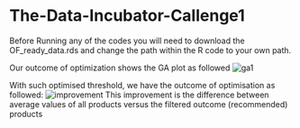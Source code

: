 # The-Data-Incubator-Callenge1
Before Running any of the codes you will need to download the OF_ready_data.rds and change the path within the R code to your own path.

Our outcome of optimization shows the GA plot as followed
![ga1](https://user-images.githubusercontent.com/29774493/32146621-08c2c4ac-bcd2-11e7-8fc2-f0443fffc026.jpg)

With such optimised threshold, we have the outcome of optimisation as followed:
![improvement](https://user-images.githubusercontent.com/29774493/32147447-4e42bcdc-bcdf-11e7-852c-ef8070e2f880.png)
This improvement is the difference between average values of all products versus the filtered outcome (recommended) products
